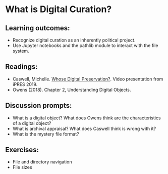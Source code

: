 # What is Digital Curation?

## Learning outcomes:

* Recognize digital curation as an inherently political project.
* Use Jupyter notebooks and the pathlib module to interact with the file system.

## Readings:

* Caswell, Michelle. [Whose Digital Preservation?](https://www.youtube.com/watch?v=atX14DDvKbw). Video presentation from iPRES 2019.
* Owens (2018). Chapter 2, Understanding Digital Objects.

## Discussion prompts:

* What is a digital object? What does Owens think are the characteristics of a digital object?
* What is archival appraisal? What does Caswell think is wrong with it?
* What is the mystery file format?

## Exercises:

* File and directory navigation
* File sizes
